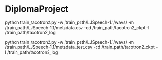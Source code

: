 # DiplomaProject

python train_tacotron2.py -w /train_path/LJSpeech-1.1/wavs/ -m /train_path/LJSpeech-1.1/metadata.csv -cd /train_path/tacotron2_ckpt -l /train_path/tacotron2_log



python train_tacotron2.py -w /train_path/LJSpeech-1.1/wavs/ -m /train_path/LJSpeech-1.1/metadata_test.csv -cd /train_path/tacotron2_ckpt -l /train_path/tacotron2_log
